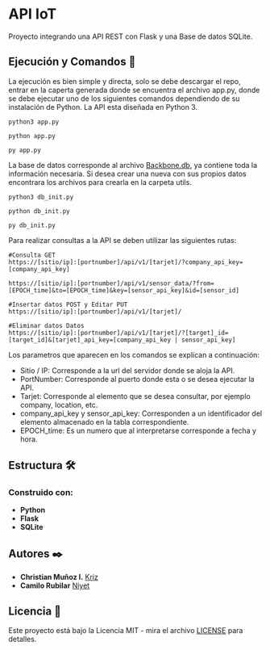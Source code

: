 # API IoT
Proyecto integrando una API REST con Flask y una Base de datos SQLite.
## Ejecución y Comandos 🔧

La ejecución es bien simple y directa, solo se debe descargar el repo, entrar en la caperta generada donde se encuentra el archivo app.py, donde se debe ejecutar uno de los siguientes comandos dependiendo de su instalación de Python. La API esta diseñada en Python 3.

```
python3 app.py

python app.py

py app.py
```

La base de datos corresponde al archivo [Backbone.db](Backbone.db), ya contiene toda la información necesaria. Si desea crear una nueva con sus propios datos encontrara los archivos para crearla en la carpeta utils.

```
python3 db_init.py

python db_init.py

py db_init.py
```

Para realizar consultas a la API se deben utilizar las siguientes rutas:

```
#Consulta GET
https://[sitio/ip]:[portnumber]/api/v1/[tarjet]/?company_api_key=[company_api_key]

https://[sitio/ip]:[portnumber]/api/v1/sensor_data/?from=[EPOCH_time]&to=[EPOCH_time]&key=[sensor_api_key]&id=[sensor_id]

#Insertar datos POST y Editar PUT
https://[sitio/ip]:[portnumber]/api/v1/[tarjet]/

#Eliminar datos Datos
https://[sitio/ip]:[portnumber]/api/v1/[tarjet]/?[target]_id=[target_id]&[tarjet]_api_key=[company_api_key | sensor_api_key]
```
Los parametros que aparecen en los comandos se explican a continuación:

* Sitio / IP: Corresponde a la url del servidor donde se aloja la API.
* PortNumber: Corresponde al puerto donde esta o se desea ejecutar la API.
* Tarjet: Corresponde al elemento que se desea consultar, por ejemplo company, location, etc.
* company_api_key y sensor_api_key: Corresponden a un identificador del elemento almacenado en la tabla correspondiente.
* EPOCH_time: Es un numero que al interpretarse corresponde a fecha y hora.


## Estructura 🛠️

### Construido con:

* **Python**
* **Flask**
* **SQLite**



## Autores ✒️

* **Christian Muñoz I.** [Kriz](https://github.com/Kriz300)
* **Camilo Rubilar** [Niyet](https://github.com/niyetsin)

## Licencia 📄

Este proyecto está bajo la Licencia MIT - mira el archivo [LICENSE](LICENSE) para detalles.